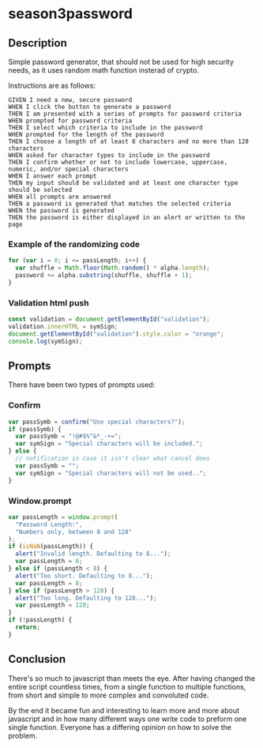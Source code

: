 # season3password

## Description

Simple password generator, that should not be used for high security needs, as it uses random math function insterad of crypto.

Instructions are as follows:

```
GIVEN I need a new, secure password
WHEN I click the button to generate a password
THEN I am presented with a series of prompts for password criteria
WHEN prompted for password criteria
THEN I select which criteria to include in the password
WHEN prompted for the length of the password
THEN I choose a length of at least 8 characters and no more than 128 characters
WHEN asked for character types to include in the password
THEN I confirm whether or not to include lowercase, uppercase, numeric, and/or special characters
WHEN I answer each prompt
THEN my input should be validated and at least one character type should be selected
WHEN all prompts are answered
THEN a password is generated that matches the selected criteria
WHEN the password is generated
THEN the password is either displayed in an alert or written to the page
```

### Example of the randomizing code

```javascript
for (var i = 0; i <= passLength; i++) {
  var shuffle = Math.floor(Math.random() * alpha.length);
  password += alpha.substring(shuffle, shuffle + 1);
}
```

### Validation html push

```javascript
const validation = document.getElementById("validation");
validation.innerHTML = symSign;
document.getElementById("validation").style.color = "orange";
console.log(symSign);
```

## Prompts

There have been two types of prompts used:

### Confirm

```javascript
var passSymb = confirm("Use special characters?");
if (passSymb) {
  var passSymb = "!@#$%^&*_-+=";
  var symSign = "Special characters will be included.";
} else {
  // notification in case it isn't clear what cancel does
  var passSymb = "";
  var symSign = "Special characters will not be used..";
}
```

### Window.prompt

```javascript
var passLength = window.prompt(
  "Password Length:",
  "Numbers only, between 8 and 128"
);
if (isNaN(passLength)) {
  alert("Invalid length. Defaulting to 8...");
  var passLength = 8;
} else if (passLength < 8) {
  alert("Too short. Defaulting to 8...");
  var passLength = 8;
} else if (passLength > 128) {
  alert("Too long. Defaulting to 128...");
  var passLength = 128;
}
if (!passLength) {
  return;
}
```

## Conclusion

There's so much to javascript than meets the eye. After having changed the entire script countless times, from a single function to multiple functions, from short and simple to more complex and convoluted code.

By the end it became fun and interesting to learn more and more about javascript and in how many different ways one write code to preform one single function. Everyone has a differing opinion on how to solve the problem.
